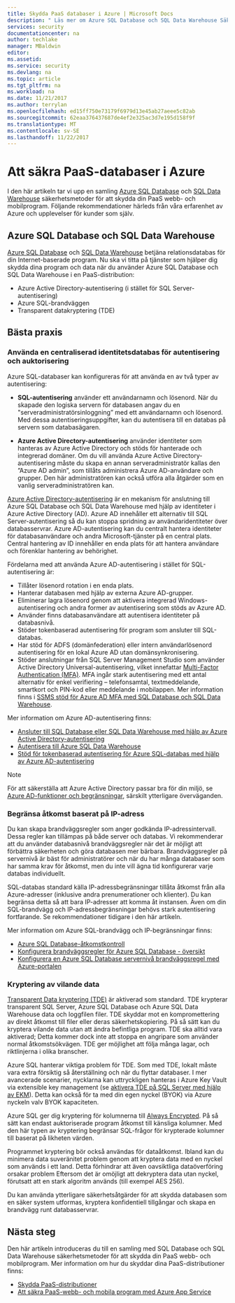 ```yaml
---
title: Skydda PaaS databaser i Azure | Microsoft Docs
description: " Läs mer om Azure SQL Database och SQL Data Warehouse Säkerhet Metodtips för att skydda din PaaS webb- och mobilprogram. "
services: security
documentationcenter: na
author: techlake
manager: MBaldwin
editor: 
ms.assetid: 
ms.service: security
ms.devlang: na
ms.topic: article
ms.tgt_pltfrm: na
ms.workload: na
ms.date: 11/21/2017
ms.author: terrylan
ms.openlocfilehash: ed15ff750e73179f6979d13e45ab27aeee5c82ab
ms.sourcegitcommit: 62eaa376437687de4ef2e325ac3d7e195d158f9f
ms.translationtype: MT
ms.contentlocale: sv-SE
ms.lasthandoff: 11/22/2017
---
```

# <a name="securing-paas-databases-in-azure"></a>Att säkra PaaS-databaser i Azure

I den här artikeln tar vi upp en samling [Azure SQL Database](https://azure.microsoft.com/services/sql-database/) och [SQL Data Warehouse](https://azure.microsoft.com/services/sql-data-warehouse/) säkerhetsmetoder för att skydda din PaaS webb- och mobilprogram. Följande rekommendationer härleds från våra erfarenhet av Azure och upplevelser för kunder som själv.

## <a name="azure-sql-database-and-sql-data-warehouse"></a>Azure SQL Database och SQL Data Warehouse
[Azure SQL Database](../sql-database/sql-database-technical-overview.md) och [SQL Data Warehouse](../sql-data-warehouse/sql-data-warehouse-overview-what-is.md) betjäna relationsdatabas för din Internet-baserade program. Nu ska vi titta på tjänster som hjälper dig skydda dina program och data när du använder Azure SQL Database och SQL Data Warehouse i en PaaS-distribution:

- Azure Active Directory-autentisering (i stället för SQL Server-autentisering)
- Azure SQL-brandväggen
- Transparent datakryptering (TDE)

## <a name="best-practices"></a>Bästa praxis

### <a name="use-a-centralized-identity-repository-for-authentication-and-authorization"></a>Använda en centraliserad identitetsdatabas för autentisering och auktorisering

Azure SQL-databaser kan konfigureras för att använda en av två typer av autentisering:

- **SQL-autentisering** använder ett användarnamn och lösenord. När du skapade den logiska servern för databasen angav du en "serveradministratörsinloggning” med ett användarnamn och lösenord. Med dessa autentiseringsuppgifter, kan du autentisera till en databas på servern som databasägaren.

- **Azure Active Directory-autentisering** använder identiteter som hanteras av Azure Active Directory och stöds för hanterade och integrerad domäner. Om du vill använda Azure Active Directory-autentisering måste du skapa en annan serveradministratör kallas den ”Azure AD admin”, som tillåts administrera Azure AD-användare och grupper. Den här administratören kan också utföra alla åtgärder som en vanlig serveradministratören kan.

[Azure Active Directory-autentisering](../active-directory/develop/active-directory-authentication-scenarios.md) är en mekanism för anslutning till Azure SQL Database och SQL Data Warehouse med hjälp av identiteter i Azure Active Directory (AD). Azure AD innehåller ett alternativ till SQL Server-autentisering så du kan stoppa spridning av användaridentiteter över databasservrar. Azure AD-autentisering kan du centralt hantera identiteter för databasanvändare och andra Microsoft-tjänster på en central plats. Central hantering av ID innehåller en enda plats för att hantera användare och förenklar hantering av behörighet.  

Fördelarna med att använda Azure AD-autentisering i stället för SQL-autentisering är:

- Tillåter lösenord rotation i en enda plats.
- Hanterar databasen med hjälp av externa Azure AD-grupper.
- Eliminerar lagra lösenord genom att aktivera integrerad Windows-autentisering och andra former av autentisering som stöds av Azure AD.
- Använder finns databasanvändare att autentisera identiteter på databasnivå.
- Stöder tokenbaserad autentisering för program som ansluter till SQL-databas.
- Har stöd för ADFS (domänfederation) eller intern användarlösenord autentisering för en lokal Azure AD utan domänsynkronisering.
- Stöder anslutningar från SQL Server Management Studio som använder Active Directory Universal-autentisering, vilket innefattar [Multi-Factor Authentication (MFA)](../multi-factor-authentication/multi-factor-authentication.md). MFA ingår stark autentisering med ett antal alternativ för enkel verifiering – telefonsamtal, textmeddelande, smartkort och PIN-kod eller meddelande i mobilappen. Mer information finns i [SSMS stöd för Azure AD MFA med SQL Database och SQL Data Warehouse](../sql-database/sql-database-ssms-mfa-authentication.md).

Mer information om Azure AD-autentisering finns:

- [Ansluter till SQL Database eller SQL Data Warehouse med hjälp av Azure Active Directory-autentisering](../sql-database/sql-database-aad-authentication.md)
- [Autentisera till Azure SQL Data Warehouse](../sql-data-warehouse/sql-data-warehouse-authentication.md)
- [Stöd för tokenbaserad autentisering för Azure SQL-databas med hjälp av Azure AD-autentisering](https://blogs.msdn.microsoft.com/sqlsecurity/2016/02/09/token-based-authentication-support-for-azure-sql-db-using-azure-ad-auth/)

> [!NOTE]
> För att säkerställa att Azure Active Directory passar bra för din miljö, se [Azure AD-funktioner och begränsningar](../sql-database/sql-database-aad-authentication.md#azure-ad-features-and-limitations), särskilt ytterligare överväganden.
>
>

### <a name="restrict-access-based-on-ip-address"></a>Begränsa åtkomst baserat på IP-adress
Du kan skapa brandväggsregler som anger godkända IP-adressintervall. Dessa regler kan tillämpas på både server och databas. Vi rekommenderar att du använder databasnivå brandväggsregler när det är möjligt att förbättra säkerheten och göra databasen mer bärbara. Brandväggsregler på servernivå är bäst för administratörer och när du har många databaser som har samma krav för åtkomst, men du inte vill ägna tid konfigurerar varje databas individuellt.

SQL-databas standard källa IP-adressbegränsningar tillåta åtkomst från alla Azure-adresser (inklusive andra prenumerationer och klienter). Du kan begränsa detta så att bara IP-adresser att komma åt instansen. Även om din SQL-brandvägg och IP-adressbegränsningar behövs stark autentisering fortfarande. Se rekommendationer tidigare i den här artikeln.

Mer information om Azure SQL-brandvägg och IP-begränsningar finns:

- [Azure SQL Database-åtkomstkontroll](../sql-database/sql-database-control-access.md)
- [Konfigurera brandväggsregler för Azure SQL Database - översikt](../sql-database/sql-database-firewall-configure.md)
- [Konfigurera en Azure SQL Database servernivå brandväggsregel med Azure-portalen](../sql-database/sql-database-configure-firewall-settings.md)

### <a name="encryption-of-data-at-rest"></a>Kryptering av vilande data
[Transparent Data kryptering (TDE)](https://msdn.microsoft.com/library/azure/bb934049) är aktiverad som standard. TDE krypterar transparent SQL Server, Azure SQL Database och Azure SQL Data Warehouse data och loggfilen filer. TDE skyddar mot en kompromettering av direkt åtkomst till filer eller deras säkerhetskopiering. På så sätt kan du kryptera vilande data utan att ändra befintliga program. TDE ska alltid vara aktiverad; Detta kommer dock inte att stoppa en angripare som använder normal åtkomstsökvägen. TDE ger möjlighet att följa många lagar, och riktlinjerna i olika branscher.

Azure SQL hanterar viktiga problem för TDE. Som med TDE, lokalt måste vara extra försiktig så återställning och när du flyttar databaser. I mer avancerade scenarier, nycklarna kan uttryckligen hanteras i Azure Key Vault via extensible key management (se [aktivera TDE på SQL Server med hjälp av EKM](/security/encryption/enable-tde-on-sql-server-using-ekm)). Detta kan också för ta med din egen nyckel (BYOK) via Azure nyckeln valv BYOK kapaciteten.

Azure SQL ger dig kryptering för kolumnerna till [Always Encrypted](/sql/relational-databases/security/encryption/always-encrypted-database-engine). På så sätt kan endast auktoriserade program åtkomst till känsliga kolumner. Med den här typen av kryptering begränsar SQL-frågor för krypterade kolumner till baserat på likheten värden.

Programmet kryptering bör också användas för dataåtkomst. Ibland kan du minimera data suveränitet problem genom att kryptera data med en nyckel som används i ett land. Detta förhindrar att även oavsiktliga dataöverföring orsakar problem Eftersom det är omöjligt att dekryptera data utan nyckel, förutsatt att en stark algoritm används (till exempel AES 256).

Du kan använda ytterligare säkerhetsåtgärder för att skydda databasen som en säker system utformas, kryptera konfidentiell tillgångar och skapa en brandvägg runt databasservrar.

## <a name="next-steps"></a>Nästa steg
Den här artikeln introduceras du till en samling med SQL Database och SQL Data Warehouse säkerhetsmetoder för att skydda din PaaS webb- och mobilprogram. Mer information om hur du skyddar dina PaaS-distributioner finns:

- [Skydda PaaS-distributioner](security-paas-deployments.md)
- [Att säkra PaaS-webb- och mobila program med Azure App Service](security-paas-applications-using-app-services.md)
